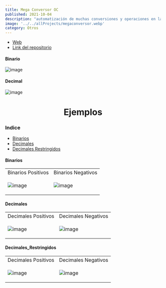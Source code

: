 ```yaml
---
title: Mega Conversor OC
published: 2021-10-04
description: "automatización de muchas conversiones y operaciones en la materia “Organización de computadoras”."
image: '../../allProjects/megaconversor.webp'
category: Otros
---
```


- [Web](https://fabian-martinez-rincon.github.io/Mega-Conversor-OC/)
- [Link del repositorio](https://github.com/Fabian-Martinez-Rincon/Mega-Conversor-OC/releases)

#### Binario

![image](https://github.com/user-attachments/assets/b163289a-9400-4ac9-b5e3-433967e4407b)

#### Decimal

![image](https://github.com/user-attachments/assets/6678b443-328c-41ac-b730-e0230a48d9e4)

<h1 align="center"> Ejemplos </h1>

### Indice


<!--ts-->
   * [Binarios](#Binarios)
   * [Decimales](#Decimales)
   * [Decimales Restringidos](#Decimales_Restringidos)

#### Binarios


<table>
<tr>
<td> Binarios Positivos </td> <td> Binarios Negativos </td>
</tr>
<tr>
<td>
 
![image](https://user-images.githubusercontent.com/55964635/148695492-4c331071-b87a-4ec2-b191-c502ce55a2d2.png)
  
</td>
<td>
 

![image](https://user-images.githubusercontent.com/55964635/148695510-84c8735a-2f75-4d59-9621-4e03b0b5fb98.png)
 
</td>
</tr>
 
</table>

#### Decimales


<table>
<tr>
<td> Decimales Positivos </td> <td> Decimales Negativos </td>
</tr>
<tr>
<td>
 
![image](https://user-images.githubusercontent.com/55964635/148695581-376552e1-a017-42d6-923e-2515426382b7.png)

  
</td>
<td>
 

![image](https://user-images.githubusercontent.com/55964635/148695595-b0f28f6f-f7dd-4e63-a2d1-be58f9f11f12.png)
 
</td>
</tr>
 
</table>

#### Decimales_Restringidos

<table>
<tr>
<td> Decimales Positivos </td> <td> Decimales Negativos </td>
</tr>
<tr>
<td>
 
![image](https://user-images.githubusercontent.com/55964635/148695882-de647f11-84b7-4513-bb61-18d1b34a8a44.png)

  
</td>
<td>
 

![image](https://user-images.githubusercontent.com/55964635/148695896-7d97d5e0-db85-42a0-8714-361c27452742.png)
 
</td>
</tr>
 
</table>